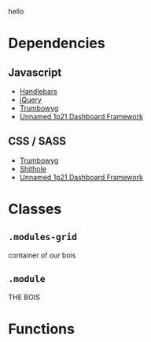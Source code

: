 hello

# Dependencies
## Javascript
*  [Handlebars](https://handlebarsjs.com/)
*  [jQuery](https://jquery.com/)
*  [Trumbowyg](https://alex-d.github.io/Trumbowyg/)
*  [Unnamed 1p21 Dashboard Framework](https://github.com/samzabala)


## CSS / SASS
*  [Trumbowyg](https://alex-d.github.io/Trumbowyg/)
*  [Shithole](https://github.com/samzabala)
*  [Unnamed 1p21 Dashboard Framework](https://github.com/samzabala)

# Classes

## `.modules-grid`
container of our bois

## `.module`
THE BOIS

# Functions
